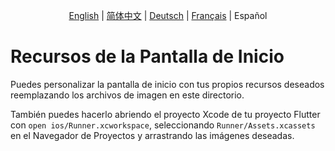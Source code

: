 <p align="center">
  <a href="README.md">English</a> |
  <a href="README.zh-CN.md">简体中文</a> |
  <a href="README.de-DE.md">Deutsch</a> |
  <a href="README.fr-FR.md">Français</a> |
  <span>Español</span>
</p>

# Recursos de la Pantalla de Inicio

Puedes personalizar la pantalla de inicio con tus propios recursos deseados reemplazando los archivos de imagen en este directorio.

También puedes hacerlo abriendo el proyecto Xcode de tu proyecto Flutter con `open ios/Runner.xcworkspace`, seleccionando `Runner/Assets.xcassets` en el Navegador de Proyectos y arrastrando las imágenes deseadas.
